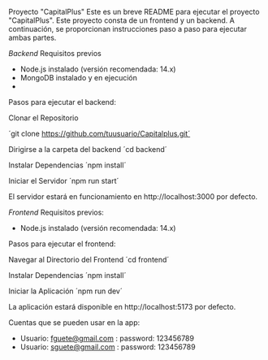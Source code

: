 Proyecto "CapitalPlus"
Este es un breve README para ejecutar el proyecto "CapitalPlus". Este proyecto consta de un frontend y un backend. A continuación, se proporcionan instrucciones paso a paso para ejecutar ambas partes.

*Backend*
Requisitos previos
- Node.js instalado (versión recomendada: 14.x)
- MongoDB instalado y en ejecución
- 
Pasos para ejecutar el backend:

Clonar el Repositorio

´git clone https://github.com/tuusuario/Capitalplus.git´

Dirigirse a la carpeta del backend
´cd backend´

Instalar Dependencias
´npm install´

Iniciar el Servidor
´npm run start´

El servidor estará en funcionamiento en http://localhost:3000 por defecto.

*Frontend*
Requisitos previos:
- Node.js instalado (versión recomendada: 14.x)
  
Pasos para ejecutar el frontend:

Navegar al Directorio del Frontend
´cd frontend´

Instalar Dependencias
´npm install´

Iniciar la Aplicación
´npm run dev´

La aplicación estará disponible en http://localhost:5173 por defecto.

Cuentas que se pueden usar en la app:
- Usuario: fguete@gmail.com : password: 123456789
- Usuario: sguete@gmail.com : password: 123456789
